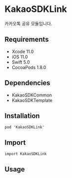 # KakaoSDKLink

카카오톡 공유 모듈입니다.

## Requirements
- Xcode 11.0
- iOS 11.0
- Swift 5.0
- CocoaPods 1.8.0

## Dependencies
- KakaoSDKCommon
- KakaoSDKTemplate

## Installation
```
pod 'KakaoSDKLink'
```

## Import
```
import KakaoSDKLink
```

## Usage